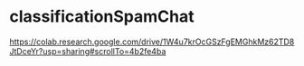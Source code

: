# classificationSpamChat
https://colab.research.google.com/drive/1W4u7krOcGSzFgEMGhkMz62TD8JtDceYr?usp=sharing#scrollTo=4b2fe4ba
